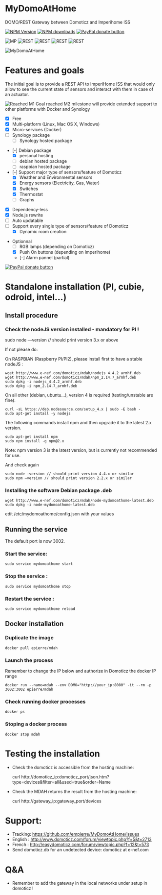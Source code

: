 # MyDomoAtHome
DOMO/REST Gateway between Domoticz and Imperihome ISS

[![NPM Version][npm-image]][npm-url]
<span class="badge-npmdownloads"><a href="https://npmjs.org/package/node-mydomoathome" title="View this project on NPM"><img src="https://img.shields.io/npm/dm/node-mydomoathome.svg" alt="NPM downloads" /></a></span>
[![PayPal donate button](http://img.shields.io/paypal/donate.png?color=yellow)](https://www.paypal.com/cgi-bin/webscr?cmd=_xclick&business=epierre@e-nef.com&currency_code=EUR&amount=&item_name=thanks "Donate once-off to this project using Paypal")

![MP](https://img.shields.io/badge/Platform-Independant-green.svg)
![REST](https://img.shields.io/badge/REST_API-powered-green.svg)
![REST](https://img.shields.io/badge/RPI-tested_ok-green.svg)
![REST](https://img.shields.io/badge/Odroid-tested_ok-green.svg)
![REST](https://img.shields.io/badge/Intel-tested_ok-green.svg)

![MyDomoAtHome](http://domoticz.com/wiki/images/5/55/Imperihome.png "MyDomoAtHome")

# Features and goals
The initial goal is to provide a REST API to ImperiHome ISS that would only allow to see the current state of sensors and interact with them in case of an actuator. 

![Reached](https://cdn3.iconfinder.com/data/icons/10con/512/checkmark_tick-16.png) M1 Goal reached
M2 milestone will provide extended support to other platforms with Docker and Synology 
- [X] Free
- [X] Multi-platform (Linux, Mac OS X, Windows)
- [X] Micro-services (Docker)
- [ ] Synology package
  - [ ] Synology hosted package
- [-] Debian package 
  - [X] personal hosting
  - [ ] debian hosted package
  - [ ] raspbian hosted package
- [-] Support major type of sensors/feature of Domoticz
  - [X] Weather and Environmental sensors  
  - [X] Energy sensors (Electricity, Gas, Water)
  - [X] Switches
  - [X] Thermostat
  - [ ] Graphs
- [X] Dependency-less 
- [X] Node.js rewrite
- [ ] Auto updatable
- [ ] Support every single type of sensors/feature of Domoticz
  - [X] Dynamic room creation
- Optionnal
  - [ ] RGB lamps (depending on Domoticz)
  - [X] Push On buttons (depending on Imperihome)
  - [-] Alarm pannel (partial)

[![PayPal donate button](http://img.shields.io/paypal/donate.png?color=yellow)](https://www.paypal.com/cgi-bin/webscr?cmd=_xclick&business=epierre@e-nef.com&currency_code=EUR&amount=&item_name=thanks "Donate once-off to this project using Paypal")




# Standalone installation (PI, cubie, odroid, intel...)

## Install procedure

### Check the nodeJS version installed - mandatory for PI !

   sudo node —version // should print version 3.x or above

If not please do:

On RASPBIAN (Raspberry PI/PI2), please install first to have a stable nodeJS :

    wget http://www.e-nef.com/domoticz/mdah/nodejs_4.4.2_armhf.deb
    wget http://www.e-nef.com/domoticz/mdah/npm_2.14.7_armhf.deb
    sudo dpkg -i nodejs_4.4.2_armhf.deb
    sudo dpkg -i npm_2.14.7_armhf.deb

On all other (debian, ubuntu...), version 4 is required (testing/unstable are fine):

    curl -sL https://deb.nodesource.com/setup_4.x | sudo -E bash -
    sudo apt-get install -y nodejs
  
  The following commands install npm and then upgrade it to the latest 2.x version.
  
    sudo apt-get install npm
    sudo npm install -g npm@2.x
  
  Note: npm version 3 is the latest version, but is currently not recommended for use.

And check again 

    sudo node —version // should print version 4.4.x or similar
    sudo npm —version // should print version 2.2.x or similar

### Installing the software Debian package .deb

    wget http://www.e-nef.com/domoticz/mdah/node-mydomoathome-latest.deb
    sudo dpkg -i node-mydomoathome-latest.deb
  edit /etc/mydomoathome/config.json with your values

## Running the service

The default port is now 3002.

### Start the service:

    sudo service mydomoathome start

### Stop the service :

    sudo service mydomoathome stop

### Restart the service :

    sudo service mydomoathome reload

## Docker installation

### Duplicate the image

    docker pull epierre/mdah
    
### Launch the process
Remember to change the IP below and authorize in Domoticz the docker IP range

    docker run --name=mdah --env DOMO="http://your_ip:8080" -it --rm -p 3002:3002 epierre/mdah

### Check running docker processes

    docker ps
    
### Stoping a docker process

    docker stop mdah 
  
# Testing the installation
  - Check the domoticz is accessible from the hosting machine:

    curl http://domoticz_ip:domoticz_port/json.htm?type=devices&filter=all&used=true&order=Name

  - Check the MDAH returns the result from the hosting machine:

    curl http://gateway_ip:gateway_port/devices
  
# Support: 
  - Tracking: https://github.com/empierre/MyDomoAtHome/issues
  - English : http://www.domoticz.com/forum/viewtopic.php?f=5&t=2713
  - French  : http://easydomoticz.com/forum/viewtopic.php?f=12&t=573
  - Send domoticz.db for an undetected device: domoticz at e-nef.com

# Q&A
  - Remember to add the gateway in the local networks under setup in domoticz !

[npm-image]: https://img.shields.io/npm/v/node-mydomoathome.svg?style=flat
[npm-url]: https://npmjs.org/package/node-mydomoathome
[travis-image]: https://travis-ci.org/empierre/MyDomoAtHome.svg
[travis-url]: https://travis-ci.org/empierre/MyDomoAtHome
